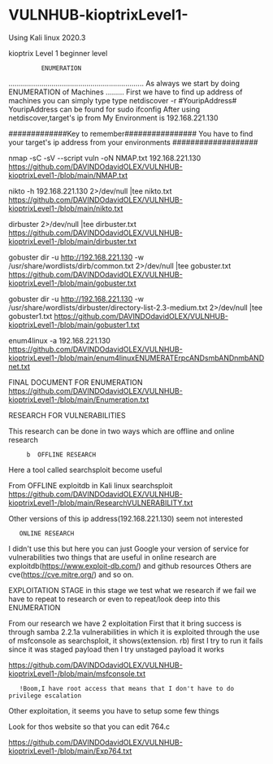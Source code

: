# VULNHUB-kioptrixLevel1-
Using Kali linux 2020.3
 
kioptrix Level 1 beginner level

             ENUMERATION 
..................................................................
As always we start by doing ENUMERATION of Machines
.........
First we have to find up address of machines
  you can simply type type netdiscover -r #YouripAddress#
    YouripAddress can be found for sudo ifconfig
After using netdiscover,target's ip from My Environment is 192.168.221.130

#############Key to remember################
You have to find your target's ip address from your environments 
###################

nmap -sC -sV --script vuln -oN NMAP.txt 192.168.221.130
https://github.com/DAVINDOdavidOLEX/VULNHUB-kioptrixLevel1-/blob/main/NMAP.txt


nikto -h 192.168.221.130 2>/dev/null |tee nikto.txt
https://github.com/DAVINDOdavidOLEX/VULNHUB-kioptrixLevel1-/blob/main/nikto.txt


dirbuster 2>/dev/null |tee dirbuster.txt
https://github.com/DAVINDOdavidOLEX/VULNHUB-kioptrixLevel1-/blob/main/dirbuster.txt



gobuster dir -u http://192.168.221.130 -w /usr/share/wordlists/dirb/common.txt 2>/dev/null |tee gobuster.txt
https://github.com/DAVINDOdavidOLEX/VULNHUB-kioptrixLevel1-/blob/main/gobuster.txt


gobuster dir -u http://192.168.221.130 -w /usr/share/wordlists/dirbuster/directory-list-2.3-medium.txt 2>/dev/null |tee gobuster1.txt
https://github.com/DAVINDOdavidOLEX/VULNHUB-kioptrixLevel1-/blob/main/gobuster1.txt


enum4linux -a 192.168.221.130
https://github.com/DAVINDOdavidOLEX/VULNHUB-kioptrixLevel1-/blob/main/enum4linuxENUMERATErpcANDsmbANDnmbANDnet.txt


FINAL DOCUMENT FOR ENUMERATION 
https://github.com/DAVINDOdavidOLEX/VULNHUB-kioptrixLevel1-/blob/main/Enumeration.txt



RESEARCH FOR VULNERABILITIES 



This research can be done in two ways which are offline and online research 
           
         b  OFFLINE RESEARCH 

Here a tool called searchsploit become useful

From OFFLINE exploitdb in Kali linux
    searchsploit 
https://github.com/DAVINDOdavidOLEX/VULNHUB-kioptrixLevel1-/blob/main/ResearchVULNERABILITY.txt


Other versions of this ip address(192.168.221.130) seem not interested 

       ONLINE RESEARCH 
I didn't use this but here you can just Google your version of service for vulnerabilities 
      two things that are useful in online research are exploitdb(https://www.exploit-db.com/) and github resources 
           Others are cve(https://cve.mitre.org/) and so on.




EXPLOITATION STAGE
in this stage we test what we research if we fail we have to repeat to research or even to repeat/look deep into this ENUMERATION 
 
  From our research we have 2 exploitation 
First that it bring success is through samba 2.2.1a vulnerabilities in which it is exploited through the use of msfconsole as searchsploit, it shows(extension. rb)
      first I try to run it fails since it was staged payload then I try unstaged payload it works

https://github.com/DAVINDOdavidOLEX/VULNHUB-kioptrixLevel1-/blob/main/msfconsole.txt
    
       !Boom,I have root access that means that I don't have to do privilege escalation 


Other exploitation, it seems you have to setup some few things 

   Look for thos website so that you can edit 764.c
   
https://github.com/DAVINDOdavidOLEX/VULNHUB-kioptrixLevel1-/blob/main/Exp764.txt



